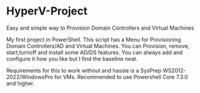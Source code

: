 # HyperV-Project
Easy and simple way to Provision Domain Controllers and Virtual Machines

My first project in PowerShell.
This script has a Menu for Provisioning Domain Controllers/AD and Virtual Machines.
You can Provision, remove, start,turnoff and install some AD/DS features. 
You can always add and configure it how you like but I find the baseline neat.

Requirements for this to work without and hassle is a SysPrep WS2012-2022/WindowsPro for VMs.
Recommended to use Powershell Core 7.3.0 and higher.
